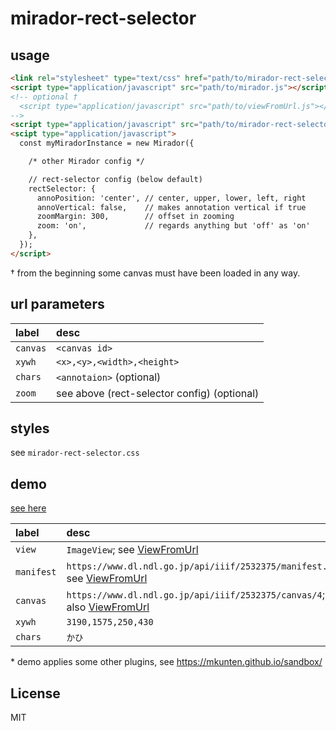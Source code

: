 # mirador-rect-selector

## usage

```html
<link rel="stylesheet" type="text/css" href="path/to/mirador-rect-selector.js" />
<script type="application/javascript" src="path/to/mirador.js"></script>
<!-- optional †
  <script type="application/javascript" src="path/to/viewFromUrl.js"></script>
-->
<script type="application/javascript" src="path/to/mirador-rect-selector.js"></script>
<scipt type="application/javascript">
  const myMiradorInstance = new Mirador({

    /* other Mirador config */

    // rect-selector config (below default)
    rectSelector: {
      annoPosition: 'center', // center, upper, lower, left, right
      annoVertical: false,    // makes annotation vertical if true
      zoomMargin: 300,        // offset in zooming
      zoom: 'on',             // regards anything but 'off' as 'on'
    },
  });
</script>
```

† from the beginning some canvas must have been loaded in any way.

## url parameters

label | desc
 :--- | :---
`canvas` | `<canvas id>`
`xywh` | `<x>,<y>,<width>,<height>`
`chars` | `<annotaion>` (optional)
`zoom` | see above (rect-selector config) (optional)

## styles

see `mirador-rect-selector.css`

## demo

[see here](https://mkunten.github.com/sandbox/mirador/?xywh=3190%2C1575%2C250%2C430&chars=%E3%81%8B%E3%81%B2&view=ImageView&manifest=https%3A%2F%2Fwww.dl.ndl.go.jp%2Fapi%2Fiiif%2F2532375%2Fmanifest.json&canvas=https%3A%2F%2Fwww.dl.ndl.go.jp%2Fapi%2Fiiif%2F2532375%2Fcanvas%2F4)


label | desc
 :--- | :---
`view` | `ImageView`; see [ViewFromUrl]
`manifest` | `https://www.dl.ndl.go.jp/api/iiif/2532375/manifest.json`; see [ViewFromUrl]
`canvas` | `https://www.dl.ndl.go.jp/api/iiif/2532375/canvas/4`; see also [ViewFromUrl] 
`xywh` | `3190,1575,250,430`
`chars` | `かひ`

\* demo applies some other plugins, see https://mkunten.github.io/sandbox/

[ViewFromUrl]: https://github.com/dbmdz/mirador-plugins/tree/master/ViewFromUrl

## License

MIT
